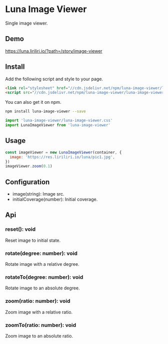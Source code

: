 # Luna Image Viewer

Single image viewer.

## Demo

https://luna.liriliri.io/?path=/story/image-viewer

## Install

Add the following script and style to your page.

```html
<link rel="stylesheet" href="//cdn.jsdelivr.net/npm/luna-image-viewer/luna-image-viewer.css" />
<script src="//cdn.jsdelivr.net/npm/luna-image-viewer/luna-image-viewer.js"></script>
```

You can also get it on npm.

```bash
npm install luna-image-viewer --save
```

```javascript
import 'luna-image-viewer/luna-image-viewer.css'
import LunaImageViewer from 'luna-image-viewer'
```

## Usage

```javascript
const imageViewer = new LunaImageViewer(container, {
  image: 'https://res.liriliri.io/luna/pic1.jpg',
})
imageViewer.zoom(0.1)
```

## Configuration

* image(string): Image src.
* initialCoverage(number): Initial coverage.

## Api

### reset(): void

Reset image to initial state.

### rotate(degree: number): void

Rotate image with a relative degree.

### rotateTo(degree: number): void

Rotate image to an absolute degree.

### zoom(ratio: number): void

Zoom image with a relative ratio.

### zoomTo(ratio: number): void

Zoom image to an absolute ratio.
